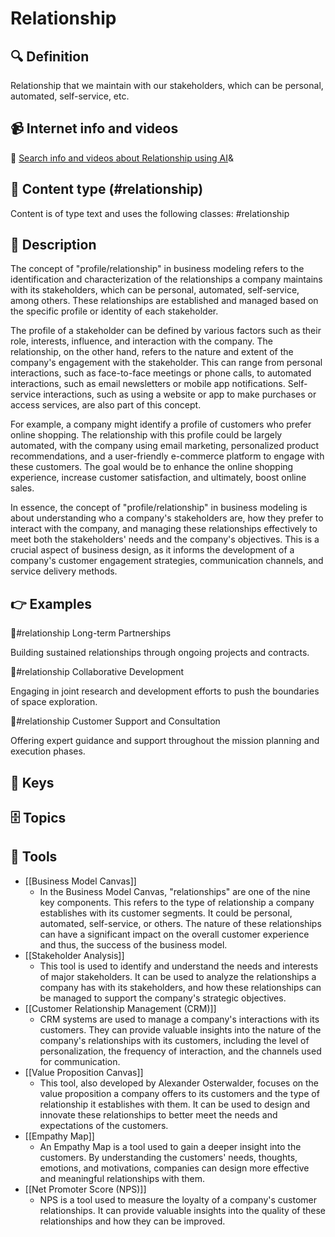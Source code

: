 
# Relationship


## 🔍 Definition
Relationship that we maintain with our stakeholders, which can be personal, automated, self-service, etc.


## 📹 Internet info and videos
🤖 [Search info and videos about Relationship using AI](https://www.perplexity.ai/search?q=videos+about+Relationship:+Relationship+that+we+maintain+with+our+stakeholders,+which+can+be+personal,+automated,+self-service,+etc.
)&

## 📰 Content type (#relationship)
Content is of type text and uses the following classes: #relationship


## 📖 Description
The concept of "profile/relationship" in business modeling refers to the identification and characterization of the relationships a company maintains with its stakeholders, which can be personal, automated, self-service, among others. These relationships are established and managed based on the specific profile or identity of each stakeholder.

The profile of a stakeholder can be defined by various factors such as their role, interests, influence, and interaction with the company. The relationship, on the other hand, refers to the nature and extent of the company's engagement with the stakeholder. This can range from personal interactions, such as face-to-face meetings or phone calls, to automated interactions, such as email newsletters or mobile app notifications. Self-service interactions, such as using a website or app to make purchases or access services, are also part of this concept.

For example, a company might identify a profile of customers who prefer online shopping. The relationship with this profile could be largely automated, with the company using email marketing, personalized product recommendations, and a user-friendly e-commerce platform to engage with these customers. The goal would be to enhance the online shopping experience, increase customer satisfaction, and ultimately, boost online sales.

In essence, the concept of "profile/relationship" in business modeling is about understanding who a company's stakeholders are, how they prefer to interact with the company, and managing these relationships effectively to meet both the stakeholders' needs and the company's objectives. This is a crucial aspect of business design, as it informs the development of a company's customer engagement strategies, communication channels, and service delivery methods.

## 👉 Examples

🤝#relationship Long-term Partnerships

Building sustained relationships through ongoing projects and contracts.

🤝#relationship Collaborative Development

Engaging in joint research and development efforts to push the boundaries of space exploration.

🤝#relationship Customer Support and Consultation

Offering expert guidance and support throughout the mission planning and execution phases.

## 🔑 Keys



## 🗄️ Topics


## 🧰 Tools
- [[Business Model Canvas]]
  - In the Business Model Canvas, "relationships" are one of the nine key components. This refers to the type of relationship a company establishes with its customer segments. It could be personal, automated, self-service, or others. The nature of these relationships can have a significant impact on the overall customer experience and thus, the success of the business model.
- [[Stakeholder Analysis]]
  - This tool is used to identify and understand the needs and interests of major stakeholders. It can be used to analyze the relationships a company has with its stakeholders, and how these relationships can be managed to support the company's strategic objectives.
- [[Customer Relationship Management (CRM)]]
  - CRM systems are used to manage a company's interactions with its customers. They can provide valuable insights into the nature of the company's relationships with its customers, including the level of personalization, the frequency of interaction, and the channels used for communication.
- [[Value Proposition Canvas]]
  - This tool, also developed by Alexander Osterwalder, focuses on the value proposition a company offers to its customers and the type of relationship it establishes with them. It can be used to design and innovate these relationships to better meet the needs and expectations of the customers.
- [[Empathy Map]]
  - An Empathy Map is a tool used to gain a deeper insight into the customers. By understanding the customers' needs, thoughts, emotions, and motivations, companies can design more effective and meaningful relationships with them.
- [[Net Promoter Score (NPS)]]
  - NPS is a tool used to measure the loyalty of a company's customer relationships. It can provide valuable insights into the quality of these relationships and how they can be improved.
